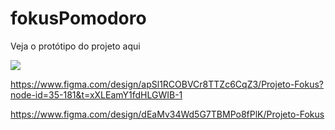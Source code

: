 # fokusPomodoro

Veja o protótipo do projeto aqui

<a href="https://www.figma.com/design/apSl1RCOBVCr8TTZc6CqZ3/Projeto-Fokus?node-id=35-181&t=xXLEamY1fdHLGWIB-1" target="_blank" rel="noopener noreferrer"><img src="https://img.shields.io/badge/Figma-F24E1E?style=for-the-badge&logo=figma&logoColor=white"></a>




https://www.figma.com/design/apSl1RCOBVCr8TTZc6CqZ3/Projeto-Fokus?node-id=35-181&t=xXLEamY1fdHLGWIB-1


https://www.figma.com/design/dEaMv34Wd5G7TBMPo8fPlK/Projeto-Fokus
